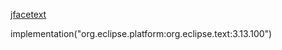 [jfacetext](https://mvnrepository.com/artifact/org.eclipse.platform/org.eclipse.text)

implementation("org.eclipse.platform:org.eclipse.text:3.13.100")

